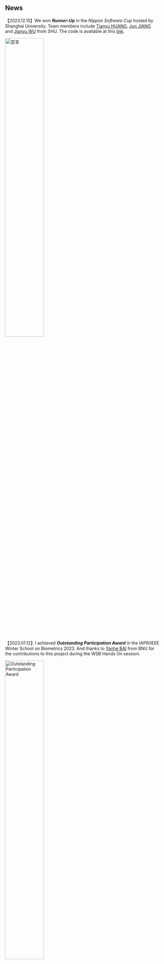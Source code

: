 ## News
【2023.12.15】We won ***Runner-Up*** in the *Nippon Software Cup* hosted by Shanghai University. Team members include [Tianyu HUANG](https://github.com/cookie-pie-oops), [Jun JIANG](https://github.com/Jungle0430) and [Jianyu WU](https://github.com/Freddie1946) from SHU.
The code is available at this [link](https://github.com/XuejiFang/Biometrics/tree/dodgeball-master).

<img src="./asset/231215.jpg" alt="亚军" width="50%">

【2023.01.12】I achieved ***Outstanding Participation Award*** in the IAPR/IEEE Winter School on Biometrics 2023. And thanks to [Yanhe BAI](https://github.com/byebaibai) from BNU for the contributions to this project during the WSB Hands On session.

<img src="./asset/230112.jpg" alt="Outstanding Participation Award" width="50%">


# 第二届日铁杯人脸识别躲避球PK赛

## Dataset

The dataset, containing 536 real face images, can be downloaded by the [link](https://nextcloud01.nssol-sh.com/index.php/s/fCFMkx9w72wmeZ7).

Password: `20231215`

## Environment

Clone the repository first:

`git clone https://github.com/xuejifang/dodgeball.git`

Install the essential packages by:

`pip install -r requirements.txt`

## Per-trained Models

```shell
mkdir checkpoints
cd checkpoints
```

Download the pre-trained models by the [links](https://westlakeu-my.sharepoint.com/:f:/g/personal/fangxueji_westlake_edu_cn/Eo4icEalRGtIm2qPN_2BSvwBzeFwAw8fA-esv6EDmSE_iA?e=UhMUZA), and put them into the `checkpoints` folder.

## Config

```yaml
broker_ip: "iot.taginator.cn"   # MQTT broker IP
broker_port: 39683              # MQTT broker port
topic: "nssol/rtb/sensor1"      # MQTT topic, optional "nssol/rtb/sensor1"
```

## Face Recognize and Draw Picture

with file `./face_detect/face_recognize.py`

`RecognizeFace()`

    Input: image(numpy array of w*h*3)
    
    Return: face_postion, name, height_ratio, width_ratio
    
        · face_position is a list of detected position of face ([[face1_x, face1_y],[face2_x, face2_y]...])
        
        · name is a list of name of detected face, they are one-to-one correspondence
        
        · height_ratio and width_ratio is the radio between the original pictiure and the resized picture, used for adjusting the detected face bounding box


`DrawPicture()`

    Input: image(original), face_positions, names, body_points(the return of multi-object), height_ratio, width_ratio
    
    Return: a picture with name and action tag over the detected face


​      

## To Do

- [x] Subscribe MQTT
  - [ ] Optimize
- [x] Face Detection (YuNet)
- [ ] Face Recognition
- [x] Skeleton Points Detection
- [x] Pose Estimation
  - [ ] Optimize
- [ ] Draw Skeleton and Face Detection Boxes
- [ ] Implement in C++


# Assignment for WSB2022

For online participants, you can try with default backend and CPU target in case you do not have Khadas VIM3. In this case, you can install opencv-python using pip: `pip install opencv-python==4.5.4.58`.

If you want to try TIM-VX backend and NPU target, you will need to compile OpenCV (https://github.com/fengyuentau/opencv/tree/timvx_backend_support) from source with Python Interface following this guide (https://gist.github.com/zihaomu/f040be4901d92e423f227c10dfa37650).
# WSB2023-assignment

- **实现了一边人脸识别一边手势识别**
- **默认使用`face_detection_yunet_2021dec-quantized.onnx`和`face_recognition_sface_2021dec-quantized.onnx`作为人脸检测器，默认`database`在`./database/for_trian/`下，因此可以直接运行`main.py`**



**Demo 流程**：

1. 运行`main.py`
2. 发现检测到人脸为`Unknown`
3. 对着摄像头做出`OK`手势，进入到注册人脸系统
4. 在终端根据要求，输入您的名字
5. 键盘在英文模式下按下`s`键，保存人脸（可以多次保存）
6. 按下`Esc`键，退出注册系统
7. 此时人脸检测系统会重新检索数据库，生成特征
8. 最后可以进行人脸识别
9. 按下`Esc`键，退出人脸识别系统



**Disadvantages**：

- 从人脸识别系统进入到人脸注册系统，是跳转过去的，会先关掉人脸识别系统的摄像头，又重新打开注册系统的摄像头；后期有时间再优化，将其融合在一起
- 人脸注册系统参考CSDN https://blog.csdn.net/qq_47281915/article/details/121317889，作者是使用了`dlib`库下的`frontal_face_detector`作为人脸的特征提取器；后期有时间再优化，统一成OpenCV下的模型
- 没有实现**removing identities from database**功能
- 没有尝试其他**deep learning models**
- **总的来说，代码堆叠的跟sh*t一样，后期有时间再封装优化**




